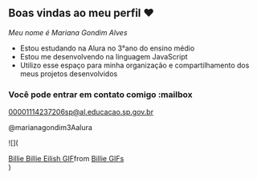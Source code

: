 ## Boas vindas ao meu perfil ❤️

*Meu nome é Mariana Gondim Alves*
- Estou estudando na Alura no 3°ano do ensino médio
- Estou me desenvolvendo na linguagem JavaScript
- Utilizo esse espaço para minha organização e compartilhamento dos meus projetos desenvolvidos


### Você pode entrar em contato comigo :mailbox

00001114237206sp@al.educacao.sp.gov.br

@marianagondim3Aalura






![](<div class="tenor-gif-embed" data-postid="3546996229517896946" data-share-method="host" data-aspect-ratio="1" data-width="100%"><a href="https://tenor.com/view/billie-billie-eilish-billie-eilish-wave-billie-eilish-waving-waving-gif-3546996229517896946">Billie Billie Eilish GIF</a>from <a href="https://tenor.com/search/billie-gifs">Billie GIFs</a></div> <script type="text/javascript" async src="https://tenor.com/embed.js"></script>)

